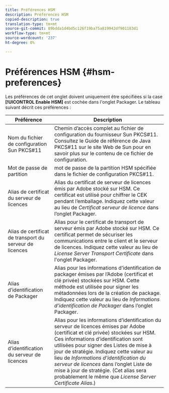 ```yaml
---
title: Préférences HSM
description: Préférences HSM
copied-description: true
translation-type: tm+mt
source-git-commit: 89bdda1d4bd5c126f19ba75a819942df901183d1
workflow-type: tm+mt
source-wordcount: '237'
ht-degree: 0%

---
```



# Préférences HSM {#hsm-preferences}

Les préférences de cet onglet doivent uniquement être spécifiées si la case **[!UICONTROL Enable HSM]** est cochée dans l&#39;onglet Packager. Le tableau suivant décrit ces préférences :

| Préférence | Description |
|---|---|
| Nom du fichier de configuration Sun PKCS#11 | Chemin d’accès complet au fichier de configuration du fournisseur Sun PKCS#11. Consultez le Guide de référence de Java PKCS#11 sur le site Web de Sun pour en savoir plus sur le contenu de ce fichier de configuration. |
| Mot de passe de partition | mot de passe de la partition HSM spécifiée dans le fichier de configuration PKCS#11. |
| Alias de certificat du serveur de licences | Alias du certificat de serveur de licences émis par Adobe stocké sur HSM. Ce certificat est utilisé pour chiffrer le CEK pendant l’emballage. Indiquez cette valeur au lieu de *Certificat serveur de licence* dans l’onglet Packager. |
| Alias de certificat de transport du serveur de licences | Alias pour le certificat de transport de serveur émis par Adobe stocké sur HSM. Ce certificat permet de sécuriser les communications entre le client et le serveur de licences. Indiquez cette valeur au lieu de *License Server Transport Certificate* dans l&#39;onglet Packager. |
| Alias d’identification de Packager | Alias pour les informations d’identification de packager émises par l’Adobe (certificat et clé privée) stockées sur HSM. Cette méthode est utilisée pour signer les métadonnées lors de la création de package. Indiquez cette valeur au lieu de *Informations d’identification de Packager* dans l’onglet Packager. |
| Alias d’identification du serveur de licences | Alias pour les informations d’identification du serveur de licences émises par Adobe (certificat et clé privée) stockées sur HSM. Ces informations d’identification sont utilisées pour signer des Listes de mise à jour de stratégie. Indiquez cette valeur au lieu de *Informations d’identification du serveur de licences* dans l’onglet Liste de mise à jour de stratégie. (Cet alias sera probablement le même que *License Server Certificate Alias*.) |

